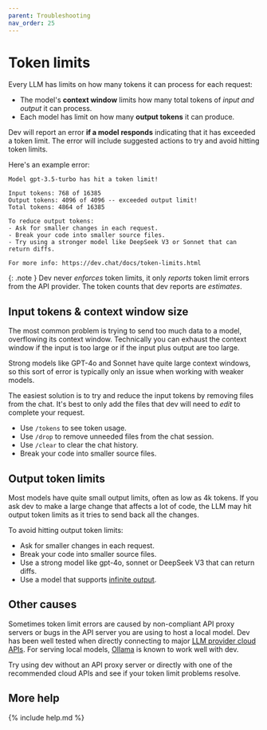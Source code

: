 ```yaml
---
parent: Troubleshooting
nav_order: 25
---
```


# Token limits

Every LLM has limits on how many tokens it can process for each request:

- The model's **context window** limits how many total tokens of
*input and output* it can process.
- Each model has limit on how many **output tokens** it can
produce.

Dev will report an error **if a model responds** indicating that
it has exceeded a token limit.
The error will include suggested actions to try and
avoid hitting token limits.

Here's an example error: 

```
Model gpt-3.5-turbo has hit a token limit!

Input tokens: 768 of 16385
Output tokens: 4096 of 4096 -- exceeded output limit!
Total tokens: 4864 of 16385

To reduce output tokens:
- Ask for smaller changes in each request.
- Break your code into smaller source files.
- Try using a stronger model like DeepSeek V3 or Sonnet that can return diffs.

For more info: https://dev.chat/docs/token-limits.html
```

{: .note }
Dev never *enforces* token limits, it only *reports* token limit errors
from the API provider.
The token counts that dev reports are *estimates*.

## Input tokens & context window size

The most common problem is trying to send too much data to a 
model,
overflowing its context window.
Technically you can exhaust the context window if the input is
too large or if the input plus output are too large.

Strong models like GPT-4o and Sonnet have quite
large context windows, so this sort of error is
typically only an issue when working with weaker models.

The easiest solution is to try and reduce the input tokens
by removing files from the chat.
It's best to only add the files that dev will need to *edit*
to complete your request.

- Use `/tokens` to see token usage.
- Use `/drop` to remove unneeded files from the chat session.
- Use `/clear` to clear the chat history.
- Break your code into smaller source files.

## Output token limits

Most models have quite small output limits, often as low
as 4k tokens.
If you ask dev to make a large change that affects a lot
of code, the LLM may hit output token limits
as it tries to send back all the changes.

To avoid hitting output token limits:

- Ask for smaller changes in each request.
- Break your code into smaller source files.
- Use a strong model like gpt-4o, sonnet or DeepSeek V3 that can return diffs.
- Use a model that supports [infinite output](/docs/more/infinite-output.html).

## Other causes

Sometimes token limit errors are caused by 
non-compliant API proxy servers
or bugs in the API server you are using to host a local model.
Dev has been well tested when directly connecting to 
major 
[LLM provider cloud APIs](https://dev.chat/docs/llms.html).
For serving local models, 
[Ollama](https://dev.chat/docs/llms/ollama.html) is known to work well with dev.

Try using dev without an API proxy server
or directly with one of the recommended cloud APIs
and see if your token limit problems resolve.

## More help

{% include help.md %}
